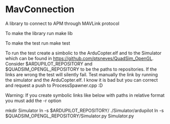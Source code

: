 MavConnection
=============

A library to connect to APM through MAVLink protocol

To make the library run
make lib

To make the test run
make test

To run the test create a simbolic to the ArduCopter.elf and to the Simulator which can be found in
https://github.com/ptsneves/QuadSim_OpenGL. Consider $ARDUPILOT_REPOSITORY and $QUADSIM_OPENGL_REPOSITORY to be the
paths to repositories.
If the links are wrong the test will silently fail. Test manually the link by running the simulator and the 
ArduCopter.elf. I know it is bad but you can correct and request a push to ProcessSpawner.cpp :D

Warning: If you create symbolic links like below with paths in relative format you must add the -r option

mkdir Simulator
ln -s $ARDUPILOT_REPOSITORY/ ./Simulator/ardupilot
ln -s $QUADSIM_OPENGL_REPOSITORY/Simulator.py Simulator.py
